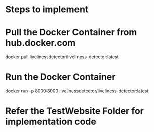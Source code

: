 # Steps to implement 

# Pull the Docker Container from hub.docker.com
docker pull livelinessdetector/liveliness-detector:latest

# Run the Docker Container
docker run -p 8000:8000 livelinessdetector/liveliness-detector:latest

# Refer the TestWebsite Folder for implementation code
